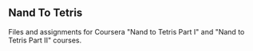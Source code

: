 ## Nand To Tetris
Files and assignments for Coursera "Nand to Tetris Part I" and "Nand to Tetris Part II" courses.


